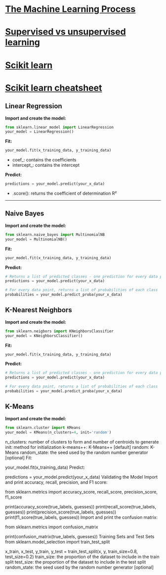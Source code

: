 
# [The Machine Learning Process]()


# [Supervised vs unsupervised learning](https://www.codecademy.com/paths/machine-learning/tracks/introduction-to-machine-learning-skill-path/modules/introduction-to-machine-learning-skill-path/articles/machine-learning-supervised-vs-unsupervised)

# [Scikit learn](https://www.codecademy.com/paths/machine-learning/tracks/introduction-to-machine-learning-skill-path/modules/introduction-to-machine-learning-skill-path/articles/scikit-learn)

# [Scikit learn cheatsheet](https://www.codecademy.com/paths/machine-learning/tracks/introduction-to-machine-learning-skill-path/modules/introduction-to-machine-learning-skill-path/articles/scikit-learn-cheatsheet)

## Linear Regression
**Import and create the model:**

```python
from sklearn.linear_model import LinearRegression
your_model = LinearRegression()
```

**Fit:**


```python
your_model.fit(x_training_data, y_training_data)
```

- coef_: contains the coefficients
- intercept_: contains the intercept

**Predict:**
```python
predictions = your_model.predict(your_x_data)
```

- .score(): returns the coefficient of determination R²

---

## Naive Bayes
**Import and create the model:**

```python
from sklearn.naive_bayes import MultinomialNB
your_model = MultinomialNB()
```

**Fit:**
```python
your_model.fit(x_training_data, y_training_data)
```

**Predict:**

```python
# Returns a list of predicted classes - one prediction for every data point
predictions = your_model.predict(your_x_data)

# For every data point, returns a list of probabilities of each class
probabilities = your_model.predict_proba(your_x_data)
```

## K-Nearest Neighbors
**Import and create the model:**

```python
from sklearn.neigbors import KNeighborsClassifier
your_model = KNeighborsClassifier()
```
**Fit:**
```python
your_model.fit(x_training_data, y_training_data)
```

**Predict:**
```python
# Returns a list of predicted classes - one prediction for every data point
predictions = your_model.predict(your_x_data)

# For every data point, returns a list of probabilities of each class
probabilities = your_model.predict_proba(your_x_data)
```

## K-Means
**Import and create the model:**
```python
from sklearn.cluster import KMeans
your_model = KMeans(n_clusters=4, init='random')
```

n_clusters: number of clusters to form and number of centroids to generate
init: method for initialization
k-means++: K-Means++ [default]
random: K-Means
random_state: the seed used by the random number generator [optional]
Fit:

your_model.fit(x_training_data)
Predict:

predictions = your_model.predict(your_x_data)
Validating the Model
Import and print accuracy, recall, precision, and F1 score:

from sklearn.metrics import accuracy_score, recall_score, precision_score, f1_score

print(accuracy_score(true_labels, guesses))
print(recall_score(true_labels, guesses))
print(precision_score(true_labels, guesses))
print(f1_score(true_labels, guesses))
Import and print the confusion matrix:

from sklearn.metrics import confusion_matrix

print(confusion_matrix(true_labels, guesses))
Training Sets and Test Sets
from sklearn.model_selection import train_test_split

x_train, x_test, y_train, y_test = train_test_split(x, y, train_size=0.8, test_size=0.2)
train_size: the proportion of the dataset to include in the train split
test_size: the proportion of the dataset to include in the test split
random_state: the seed used by the random number generator [optional]